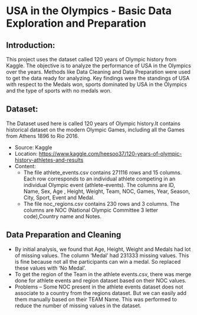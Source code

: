 # USA in the Olympics - Basic Data Exploration and Preparation

## Introduction:
This project uses the dataset called 120 years of Olympic history from
Kaggle. The objective is to analyze the performance of USA in the Olympics over
the years. Methods like Data Cleaning and Data Preparation were used to get the
data ready for analyzing. Key findings were the standings of USA with respect to
the Medals won, sports dominated by USA in the Olympics and the type of sports
with no medals won.

## Dataset:
The Dataset used here is called 120 years of Olympic history.It contains historical dataset on
the modern Olympic Games, including all the Games from Athens 1896 to Rio 2016.
- Source: Kaggle
- Location: https://www.kaggle.com/heesoo37/120-years-of-olympic-history-athletes-and-results
- Content:
     - The file athlete_events.csv contains 271116 rows and 15 columns. Each row corresponds to an
individual athlete competing in an individual Olympic event (athlete-events). The columns are ID,
Name, Sex, Age , Height, Weight, Team, NOC, Games, Year, Season, City, Sport, Event and
Medal.
     - The file noc_regions.csv contains 230 rows and 3 columns. The columns are NOC (National
Olympic Committee 3 letter code),Country name and Notes.

## Data Preparation and Cleaning

- By initial analysis, we found that Age, Height, Weight and Medals had lot of missing values. The
column ‘Medal’ had 231333 missing values. This is fine because not all the participants can win a
medal. So replaced these values with ‘No Medal’.
- To get the region of the Team in the athlete events.csv, there was merge done for athlete events and
region dataset based on their NOC values.
- Problems – Some NOC present in the athlete events dataset does not associate to a country from the
regions dataset. But we can easily add them manually based on their TEAM Name. This was
performed to reduce the number of missing values in the dataset.
